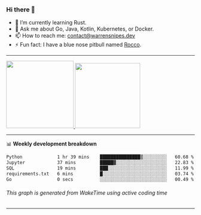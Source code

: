 ### Hi there 👋

- 🌱 I’m currently learning Rust.
- 💬 Ask me about Go, Java, Kotlin, Kubernetes, or Docker.
- 📫 How to reach me: contact@warrensnipes.dev
- ⚡ Fun fact: I have a blue nose pitbull named [Rocco](https://i.imgur.com/iLsSCKu.jpg).

-------


<a href="https://github.com/LockedThread/LockedThread">
  <img height="180em" src="https://github-readme-stats.vercel.app/api?username=LockedThread&theme=transparent&bg_color=00000000&show_icons=true&count_private=true" />
  <img height="174em" src="https://github-readme-stats.vercel.app/api/top-langs?username=LockedThread&theme=transparent&layout=compact&hide_progress=true&bg_color=00000000" />
  </a>

-------

📊 **Weekly development breakdown**
<!--START_SECTION:waka-->

```txt
Python             1 hr 39 mins    ███████████████▒░░░░░░░░░   60.68 %
Jupyter            37 mins         █████▓░░░░░░░░░░░░░░░░░░░   22.83 %
SQL                19 mins         ███░░░░░░░░░░░░░░░░░░░░░░   11.99 %
requirements.txt   6 mins          █░░░░░░░░░░░░░░░░░░░░░░░░   03.74 %
Go                 0 secs          ░░░░░░░░░░░░░░░░░░░░░░░░░   00.49 %
```

<!--END_SECTION:waka-->
###### *This graph is generated from WakeTime using active coding time*
-------
